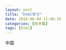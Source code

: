 ```yaml
---
layout: post
title: "html学习"
date: 2016-06-04 11:46:15
categories: [技术篇]
tags: [html]
---
```

中国
